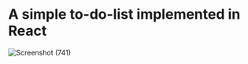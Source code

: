 # A simple to-do-list implemented in React

![Screenshot (741)](https://github.com/aayushxrj/To-Do-List-React/assets/111623667/d3c76486-32a0-4d65-875b-e80a808cd2cc)
